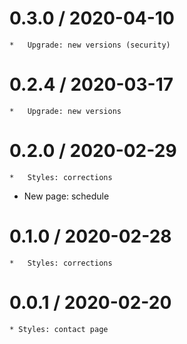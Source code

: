 0.3.0 / 2020-04-10
==================

	*	Upgrade: new versions (security)


0.2.4 / 2020-03-17
==================

	*	Upgrade: new versions

0.2.0 / 2020-02-29
==================

	*	Styles: corrections
  * New page: schedule


0.1.0 / 2020-02-28
==================

	*	Styles: corrections

0.0.1 / 2020-02-20
==================

	* Styles: contact page
